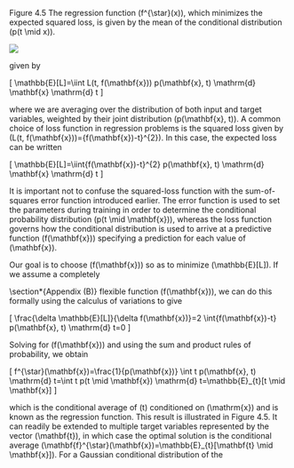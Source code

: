 Figure 4.5 The regression function \(f^{\star}(x)\), which minimizes the expected squared loss, is given by the mean of the conditional distribution \(p(t \mid x)\).

![](https://cdn.mathpix.com/cropped/2024_05_26_194577429b12ff8ccc6dg-1.jpg?height=539&width=708&top_left_y=219&top_left_x=938)

given by

\[
\mathbb{E}[L]=\iint L(t, f(\mathbf{x})) p(\mathbf{x}, t) \mathrm{d} \mathbf{x} \mathrm{d} t
\]

where we are averaging over the distribution of both input and target variables, weighted by their joint distribution \(p(\mathbf{x}, t)\). A common choice of loss function in regression problems is the squared loss given by \(L(t, f(\mathbf{x}))=\{f(\mathbf{x})-t\}^{2}\). In this case, the expected loss can be written

\[
\mathbb{E}[L]=\iint\{f(\mathbf{x})-t\}^{2} p(\mathbf{x}, t) \mathrm{d} \mathbf{x} \mathrm{d} t
\]

It is important not to confuse the squared-loss function with the sum-of-squares error function introduced earlier. The error function is used to set the parameters during training in order to determine the conditional probability distribution \(p(t \mid \mathbf{x})\), whereas the loss function governs how the conditional distribution is used to arrive at a predictive function \(f(\mathbf{x})\) specifying a prediction for each value of \(\mathbf{x}\).

Our goal is to choose \(f(\mathbf{x})\) so as to minimize \(\mathbb{E}[L]\). If we assume a completely

\section*{Appendix \(B\)} flexible function \(f(\mathbf{x})\), we can do this formally using the calculus of variations to give

\[
\frac{\delta \mathbb{E}[L]}{\delta f(\mathbf{x})}=2 \int\{f(\mathbf{x})-t\} p(\mathbf{x}, t) \mathrm{d} t=0
\]

Solving for \(f(\mathbf{x})\) and using the sum and product rules of probability, we obtain

\[
f^{\star}(\mathbf{x})=\frac{1}{p(\mathbf{x})} \int t p(\mathbf{x}, t) \mathrm{d} t=\int t p(t \mid \mathbf{x}) \mathrm{d} t=\mathbb{E}_{t}[t \mid \mathbf{x}]
\]

which is the conditional average of \(t\) conditioned on \(\mathrm{x}\) and is known as the regression function. This result is illustrated in Figure 4.5. It can readily be extended to multiple target variables represented by the vector \(\mathbf{t}\), in which case the optimal solution is the conditional average \(\mathbf{f}^{\star}(\mathbf{x})=\mathbb{E}_{t}[\mathbf{t} \mid \mathbf{x}]\). For a Gaussian conditional distribution of the